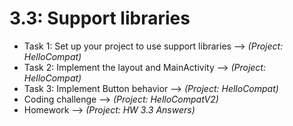 # 3.3: Support libraries

* Task 1: Set up your project to use support libraries --> *(Project: HelloCompat)*
* Task 2: Implement the layout and MainActivity --> *(Project: HelloCompat)*
* Task 3: Implement Button behavior --> *(Project: HelloCompat)*
* Coding challenge --> *(Project: HelloCompatV2)*
* Homework --> *(Project: HW 3.3 Answers)*
